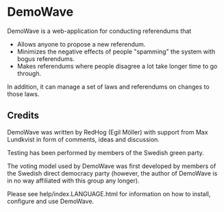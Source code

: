 # DemoWave

DemoWave is a web-application for conducting referendums that

 * Allows anyone to propose a new referendum.
 * Minimizes the negative effects of people "spamming" the system with bogus referendums.
 * Makes referendums where people disagree a lot take longer time to go through.

In addition, it can manage a set of laws and referendums on changes to those laws.

## Credits

DemoWave was written by RedHog (Egil Möller) with support from
Max Lundkvist in form of comments, ideas and discussion.

Testing has been performed by members of the Swedish green
party.

The voting model used by DemoWave was first developed by
members of the Swedish direct democracy party (however, the author
of DemoWave is in no way affiliated with this group any longer).

Please see help/index.LANGUAGE.html for information on how to install,
configure and use DemoWave.
